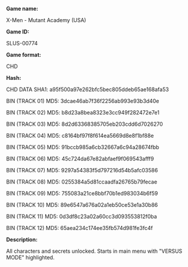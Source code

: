 ﻿**Game name:**

X-Men - Mutant Academy (USA)

**Game ID:**

SLUS-00774

**Game format:**

CHD

**Hash:**

CHD DATA SHA1: a95f500a97e262bfc5bec805ddeb65ae168afa53

BIN (TRACK 01) MD5: 3dcae46ab7f36f2256ab993e93b3d40e

BIN (TRACK 02) MD5: b8d23a8bea8323e3cc949f282472e7e1

BIN (TRACK 03) MD5: 8d2d63368385705eb203cdd6d7026270

BIN (TRACK 04) MD5: c8164bf97f8f614ea5669d8e8f1bf88e

BIN (TRACK 05) MD5: 91bccb985a6cb32667a6c94a28674fbb

BIN (TRACK 06) MD5: 45c724da67e82abfaef9f069543afff9

BIN (TRACK 07) MD5: 9297a54383f5d797216d54b5afc03586

BIN (TRACK 08) MD5: 0255384a5d81ccaadfa26765b79fecae

BIN (TRACK 09) MD5: 755083a21ce8bbf70b1ed983034b6f59

BIN (TRACK 10) MD5: 89e6547a676a02a1eb50ce53e1a30b86

BIN (TRACK 11) MD5: 0d3df8c23a02a60cc3d093553812f0ba

BIN (TRACK 12) MD5: 65aea234c174ee35fb574d981fe3fc4f

**Description:**

All characters and secrets unlocked. Starts in main menu with "VERSUS MODE" highlighted.